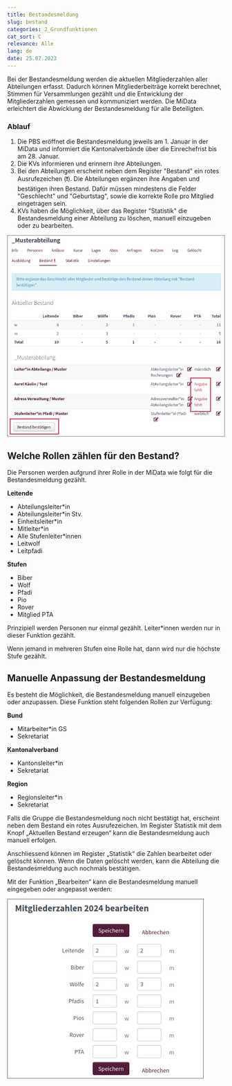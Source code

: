 ```yaml
---
title: Bestandesmeldung
slug: bestand
categories: 2_Grundfunktionen
cat_sort: C
relevance: Alle
lang: de
date: 25.07.2023
---
```


Bei der Bestandesmeldung werden die aktuellen Mitgliederzahlen aller Abteilungen erfasst. Dadurch können Mitgliederbeiträge korrekt berechnet, Stimmen für Versammlungen gezählt und die Entwicklung der Mitgliederzahlen gemessen und kommuniziert werden. Die MiData erleichtert die Abwicklung der Bestandesmeldung für alle Beteiligten.

### Ablauf

1. Die PBS eröffnet die Bestandesmeldung jeweils am 1. Januar in der MiData und informiert die Kantonalverbände über die Einrechefrist bis am 28. Januar.
2. Die KVs informieren und erinnern ihre Abteilungen.
3. Bei den Abteilungen erscheint neben dem Register "Bestand" ein rotes Ausrufezeichen (❗). Die Abteilungen ergänzen ihre Angaben und bestätigen ihren Bestand. Dafür müssen mindestens die Felder "Geschlecht" und "Geburtstag", sowie die korrekte Rolle pro Mitglied eingetragen sein.
4. KVs haben die Möglichkeit, über das Register "Statistik" die Bestandesmeldung einer Abteilung zu löschen, manuell einzugeben oder zu bearbeiten.

![Bestand Bestätigen](/images/basicfunctions/bestand_abteilung_de.png) 

## Welche Rollen zählen für den Bestand?

Die Personen werden aufgrund ihrer Rolle in der MiData wie folgt für die Bestandesmeldung gezählt. 

**Leitende**
- Abteilungsleiter\*in
- Abteilungsleiter\*in Stv.
- Einheitsleiter\*in
- Mitleiter\*in
- Alle Stufenleiter\*innen
- Leitwolf
- Leitpfadi

**Stufen**
- Biber
- Wolf
- Pfadi
- Pio
- Rover
- Mitglied PTA

Prinzipiell werden Personen nur einmal gezählt. Leiter\*innen werden nur in dieser Funktion gezählt.

Wenn jemand in mehreren Stufen eine Rolle hat, dann wird nur die höchste Stufe gezählt.

## Manuelle Anpassung der Bestandesmeldung

Es besteht die Möglichkeit, die Bestandesmeldung manuell einzugeben oder anzupassen. Diese Funktion steht folgenden Rollen zur Verfügung:

**Bund**
- Mitarbeiter\*in GS
- Sekretariat

**Kantonalverband**
- Kantonsleiter\*in
- Sekretariat

**Region**
- Regionsleiter\*in
- Sekretariat

Falls die Gruppe die Bestandesmeldung noch nicht bestätigt hat, erscheint neben dem Bestand ein rotes Ausrufezeichen. Im Register Statistik mit dem Knopf „Aktuellen Bestand erzeugen“ kann die Bestandesmeldung auch manuell erfolgen.

Anschliessend können im Register „Statistik“ die Zahlen bearbeitet oder gelöscht können. Wenn die Daten gelöscht werden, kann die Abteilung die Bestandesmeldung auch nochmals bestätigen.

Mit der Funktion „Bearbeiten“ kann die Bestandesmeldung manuell eingegeben oder angepasst werden:

![Statistik](/images/basicfunctions/bestand_manuell_de.png)